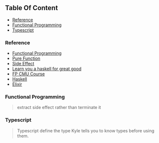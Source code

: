 <!-- START doctoc generated TOC please keep comment here to allow auto update -->
<!-- DON'T EDIT THIS SECTION, INSTEAD RE-RUN doctoc TO UPDATE -->
## Table Of Content

- [Reference](#reference)
- [Functional Programming](#functional-programming)
- [Typescript](#typescript)

<!-- END doctoc generated TOC please keep comment here to allow auto update -->

 ### Reference
 - [Functional Programming](https://medium.com/javascript-scene/master-the-javascript-interview-what-is-functional-programming-7f218c68b3a0)
 - [Pure Function](https://medium.com/javascript-scene/master-the-javascript-interview-what-is-a-pure-function-d1c076bec976)
 - [Side Effect](https://frontendmasters.com/courses/functional-js-lite/side-effects/)
 - [Learn you a haskell for great good](http://learnyouahaskell.com/chapters)
 - [FP CMU Course](http://www.cs.cmu.edu/~15150/index.html)
 - [Haskell](http://www.aqee.net/post/why-haskell-is-worth-learning.html)
 - [Elixir](https://elixir-lang.org/)
  
### Functional Programming
> extract side effect rather than terminate it

### Typescript
> Typescript define the type
> Kyle tells you to know types before using them.